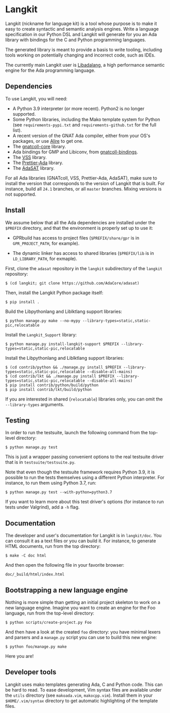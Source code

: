 Langkit
=======

Langkit (nickname for language kit) is a tool whose purpose is to make it easy
to create syntactic and semantic analysis engines. Write a language
specification in our Python DSL and Langkit will generate for you an Ada
library with bindings for the C and Python programming languages.

The generated library is meant to provide a basis to write tooling, including
tools working on potentially changing and incorrect code, such as IDEs.

The currently main Langkit user is
[Libadalang](https://github.com/AdaCore/libadalang), a high performance
semantic engine for the Ada programming language.

Dependencies
------------

To use Langkit, you will need:

* A Python 3.9 interpreter (or more recent). Python2 is no longer supported.
* Some Python libraries, including the Mako template system for Python (see
  `requirements-pypi.txt` and `requirements-github.txt` for the full list).
* A recent version of the GNAT Ada compiler, either from your OS's packages, or
  use [Alire](https://alire.ada.dev/docs/#toolchain-management) to get one.
* The [gnatcoll-core](https://github.com/AdaCore/gnatcoll-core) library.
* Ada bindings for GMP and Libiconv, from
  [gnatcoll-bindings](https://github.com/AdaCore/gnatcoll-bindings).
* The [VSS](https://github.com/AdaCore/VSS) library.
* The [Prettier-Ada](https://github.com/AdaCore/prettier-ada) library.
* The [AdaSAT](https://github.com/AdaCore/adasat) library.

For all Ada libraries (GNATcoll, VSS, Prettier-Ada, AdaSAT), make sure to
install the version that corresponds to the version of Langkit that is built.
For instance, build all `24.1` branches, or all `master` branches. Mixing
versions is not supported.

Install
-------

We assume below that all the Ada dependencies are installed under the
``$PREFIX`` directory, and that the environment is properly set up to use it:

* GPRbuild has access to project files (``$PREFIX/share/gpr`` is in
  ``GPR_PROJECT_PATH``, for example).

* The dynamic linker has access to shared libraries (``$PREFIX/lib`` is in
  ``LD_LIBRARY_PATH``, for exmaple).

First, clone the `adasat` repository in the `langkit` subdirectory of the
`langkit` repository:

    $ (cd langkit; git clone https://github.com/AdaCore/adasat)

Then, install the Langkit Python package itself:

    $ pip install .

Build the Libpythonlang and Liblktlang support libraries:

    $ python manage.py make --no-mypy --library-types=static,static-pic,relocatable

Install the `Langkit_Support` library:

    $ python manage.py install-langkit-support $PREFIX --library-types=static,static-pic,relocatable

Install the Libpythonlang and Liblktlang support libraries:

    $ (cd contrib/python && ./manage.py install $PREFIX --library-types=static,static-pic,relocatable --disable-all-mains)
    $ (cd contrib/lkt && ./manage.py install $PREFIX --library-types=static,static-pic,relocatable --disable-all-mains)
    $ pip install contrib/python/build/python
    $ pip install contrib/lkt/build/python

If you are interested in shared (`relocatable`) libraries only, you can omit
the `--library-types` arguments.

Testing
-------

In order to run the testsuite, launch the following command from the top-level
directory:

    $ python manage.py test

This is just a wrapper passing convenient options to the real testsuite
driver that is in `testsuite/testsuite.py`.

Note that even though the testsuite framework requires Python 3.9, it is
possible to run the tests themselves using a different Python interpreter. For
instance, to run them using Python 3.7, run:

    $ python manage.py test --with-python=python3.7

If you want to learn more about this test driver's options (for instance to run
tests under Valgrind), add a `-h` flag.

Documentation
-------------

The developer and user's documentation for Langkit is in `langkit/doc`. You can
consult it as a text files or you can build it. For instance, to generate HTML
documents, run from the top directory:

    $ make -C doc html

And then open the following file in your favorite browser:

    doc/_build/html/index.html

Bootstrapping a new language engine
-----------------------------------

Nothing is more simple than getting an initial project skeleton to work on a
new language engine. Imagine you want to create an engine for the Foo language,
run from the top-level directory:

    $ python scripts/create-project.py Foo

And then have a look at the created `foo` directory: you have minimal lexers
and parsers and a `manage.py` script you can use to build this new engine:

    $ python foo/manage.py make

Here you are!

Developer tools
---------------

Langkit uses mako templates generating Ada, C and Python code. This can be hard
to read. To ease development, Vim syntax files are available under the `utils`
directory (see `makoada.vim`, `makocpp.vim`). Install them in your
`$HOME/.vim/syntax` directory to get automatic highlighting of the template
files.
